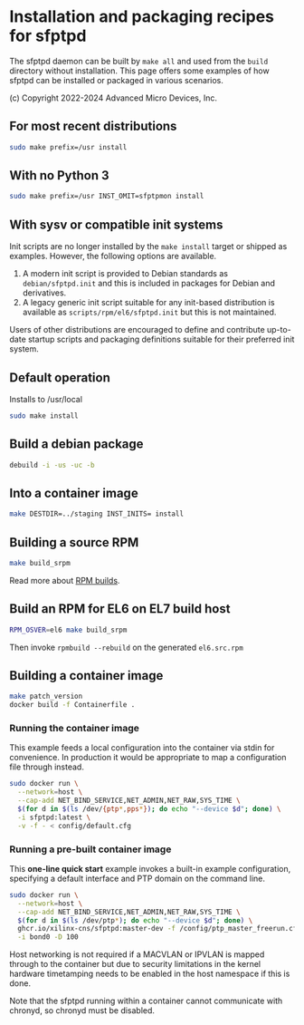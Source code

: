 # Installation and packaging recipes for sfptpd

The sfptpd daemon can be built by `make all` and used from the `build`
directory without installation. This page offers some examples of how sfptpd
can be installed or packaged in various scenarios.

(c) Copyright 2022-2024 Advanced Micro Devices, Inc.

## For most recent distributions

```sh
sudo make prefix=/usr install
```

## With no Python 3

```sh
sudo make prefix=/usr INST_OMIT=sfptpmon install
```

## With sysv or compatible init systems

Init scripts are no longer installed by the `make install` target or shipped
as examples. However, the following options are available.

1. A modern init script is provided to Debian standards as
   `debian/sfptpd.init` and this is included in packages for Debian and
   derivatives.
2. A legacy generic init script suitable for any init-based distribution is
   available as `scripts/rpm/el6/sfptpd.init` but this is not maintained.

Users of other distributions are encouraged to define and contribute up-to-date
startup scripts and packaging definitions suitable for their preferred init
system.

## Default operation

Installs to /usr/local

```sh
sudo make install
```

## Build a debian package

```sh
debuild -i -us -uc -b
```

## Into a container image

```sh
make DESTDIR=../staging INST_INITS= install
```

## Building a source RPM

```sh
make build_srpm
```

Read more about [RPM builds](scripts/rpm/README.md).

## Build an RPM for EL6 on EL7 build host

```sh
RPM_OSVER=el6 make build_srpm
```

Then invoke `rpmbuild --rebuild` on the generated `el6.src.rpm`

## Building a container image

```sh
make patch_version
docker build -f Containerfile .
```

### Running the container image

This example feeds a local configuration into the container via stdin for
convenience. In production it would be appropriate to map a configuration
file through instead.

```sh
sudo docker run \
  --network=host \
  --cap-add NET_BIND_SERVICE,NET_ADMIN,NET_RAW,SYS_TIME \
  $(for d in $(ls /dev/{ptp*,pps*}); do echo "--device $d"; done) \
  -i sfptpd:latest \
  -v -f - < config/default.cfg
```

### Running a pre-built container image

This **one-line quick start** example invokes a built-in example configuration, specifying
a default interface and PTP domain on the command line.

```sh
sudo docker run \
  --network=host \
  --cap-add NET_BIND_SERVICE,NET_ADMIN,NET_RAW,SYS_TIME \
  $(for d in $(ls /dev/ptp*); do echo "--device $d"; done) \
  ghcr.io/xilinx-cns/sfptpd:master-dev -f /config/ptp_master_freerun.cfg \
  -i bond0 -D 100
```

Host networking is not required if a MACVLAN or IPVLAN is mapped through to the
container but due to security limitations in the kernel hardware timetamping
needs to be enabled in the host namespace if this is done.

Note that the sfptpd running within a container cannot communicate with
chronyd, so chronyd must be disabled.
